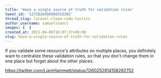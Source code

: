 ```yaml
---
title: 'Have a single source of truth for validation rules'
tweet_id: '1272826456960315392'
thread_slug: laravel-clean-code-tactics
author_username: samuelstancl
images: {  }
created_at: 2021-04-06T16:07:37+00:00
slug: have-a-single-source-of-truth-for-validation-rules
---
```


If you validate some resource's attributes on multiple places, you definitely want to centralize these validation rules, so that you don't change them in one place but forget about the other places.

https://twitter.com/LiamHammett/status/1260252814158282752